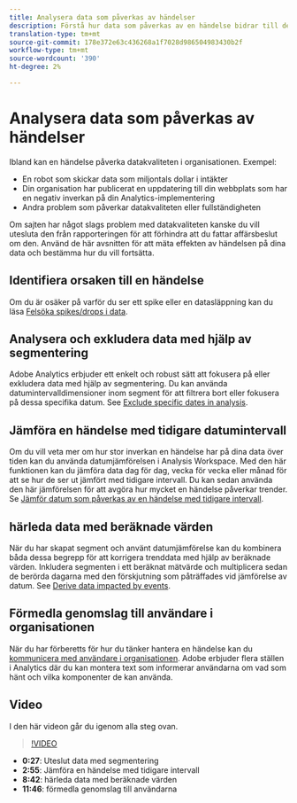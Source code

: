 ```yaml
---
title: Analysera data som påverkas av händelser
description: Förstå hur data som påverkas av en händelse bidrar till den övergripande datakvaliteten.
translation-type: tm+mt
source-git-commit: 178e372e63c436268a1f7028d986504983430b2f
workflow-type: tm+mt
source-wordcount: '390'
ht-degree: 2%

---
```



# Analysera data som påverkas av händelser

Ibland kan en händelse påverka datakvaliteten i organisationen. Exempel:

* En robot som skickar data som miljontals dollar i intäkter
* Din organisation har publicerat en uppdatering till din webbplats som har en negativ inverkan på din Analytics-implementering
* Andra problem som påverkar datakvaliteten eller fullständigheten

Om sajten har något slags problem med datakvaliteten kanske du vill utesluta den från rapporteringen för att förhindra att du fattar affärsbeslut om den. Använd de här avsnitten för att mäta effekten av händelsen på dina data och bestämma hur du vill fortsätta.

## Identifiera orsaken till en händelse

Om du är osäker på varför du ser ett spike eller en datasläppning kan du läsa [Felsöka spikes/drops i data](spikes-drops.md).

## Analysera och exkludera data med hjälp av segmentering

Adobe Analytics erbjuder ett enkelt och robust sätt att fokusera på eller exkludera data med hjälp av segmentering. Du kan använda datumintervalldimensioner inom segment för att filtrera bort eller fokusera på dessa specifika datum. See [Exclude specific dates in analysis](segments.md).

## Jämföra en händelse med tidigare datumintervall

Om du vill veta mer om hur stor inverkan en händelse har på dina data över tiden kan du använda datumjämförelsen i Analysis Workspace. Med den här funktionen kan du jämföra data dag för dag, vecka för vecka eller månad för att se hur de ser ut jämfört med tidigare intervall. Du kan sedan använda den här jämförelsen för att avgöra hur mycket en händelse påverkar trender. Se [Jämför datum som påverkas av en händelse med tidigare intervall](compare-dates.md).

## härleda data med beräknade värden

När du har skapat segment och använt datumjämförelse kan du kombinera båda dessa begrepp för att korrigera trenddata med hjälp av beräknade värden. Inkludera segmenten i ett beräknat mätvärde och multiplicera sedan de berörda dagarna med den förskjutning som påträffades vid jämförelse av datum. See [Derive data impacted by events](calcmetrics.md).

## Förmedla genomslag till användare i organisationen

När du har förberetts för hur du tänker hantera en händelse kan du [kommunicera med användare i organisationen](communicate.md). Adobe erbjuder flera ställen i Analytics där du kan montera text som informerar användarna om vad som hänt och vilka komponenter de kan använda.

## Video

I den här videon går du igenom alla steg ovan.

>[!VIDEO](https://video.tv.adobe.com/v/33316?quality=12)

* **0:27**: Uteslut data med segmentering
* **2:55**: Jämföra en händelse med tidigare intervall
* **8:42**: härleda data med beräknade värden
* **11:46**: förmedla genomslag till användarna
